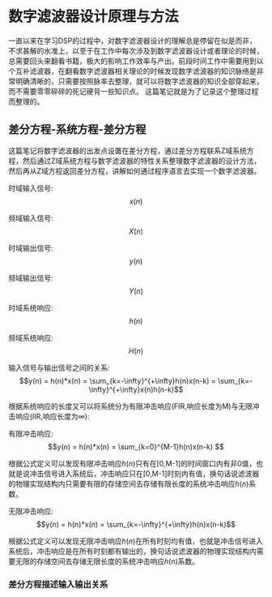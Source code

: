 # 数字滤波器设计原理与方法

一直以来在学习DSP的过程中，对数字滤波器设计的理解总是停留在似是而非，不求甚解的水准上，以至于在工作中每次涉及到数字滤波器设计或者理论的时候，总需要回头来翻看书籍，极大的影响工作效率与产出。前段时间工作中需要用到以个互补滤波器，在翻看数字滤波器相关理论的时候发现数字滤波器的知识脉络是非常明确清晰的，只需要按照脉率去整理，就可以将数字滤波器的知识全部穿起来，而不需要零零碎碎的死记硬背一些知识点。
这篇笔记就是为了记录这个整理过程而整理的。

## 差分方程-系统方程-差分方程

这篇笔记将数字滤波器的出发点设置在差分方程，通过差分方程联系Z域系统方程，然后通过Z域系统方程与数字滤波器的特性关系整理数字滤波器的设计方法，然后再从Z域方程返回差分方程，讲解如何通过程序语言去实现一个数字滤波器。

时域输入信号:
$$x(n)$$

频域输入信号:
$$X(n)$$

时域输出信号:
$$y(n)$$

频域输出信号:
$$Y(n)$$

时域系统响应:
$$h(n)$$

频域系统响应:
$$H(n)$$

输入信号与输出信号之间的关系:
$$y(n) = h(n)*x(n) = \sum_{k=-\infty}^{+\infty}h(n)x(n-k) = \sum_{k=-\infty}^{+\infty}x(n)h(n-k)$$

根据系统响应的长度又可以将系统分为有限冲击响应(FIR,响应长度为M)与无限冲击响应(IIR,响应长度为$\infty$):

有限冲击响应:
$$y(n) = h(n)*x(n) = \sum_{k=0}^{M-1}h(n)x(n-k) $$

根据公式定义可以发现有限冲击响应$h(n)$只有在[0,M-1]的时间窗口内有非0值，也就是说冲击信号进入系统后，冲击响应只在[0,M-1]时刻内有值，换句话说滤波器的物理实现结构内只需要有限的存储空间去存储有限长度的系统冲击响应$h(n)$系数。

无限冲击响应:
$$y(n) = h(n)*x(n) = \sum_{k=-\infty}^{+\infty}h(n)x(n-k)$$

根据公式定义可以发现无限冲击响应$h(n)$在所有时刻均有值，也就是冲击信号进入系统后，冲击响应是在所有时刻都有输出的，换句话说滤波器的物理实现结构内需要无限的存储空间去存储无限长度的系统冲击响应$h(n)$系数。

### 差分方程描述输入输出关系
